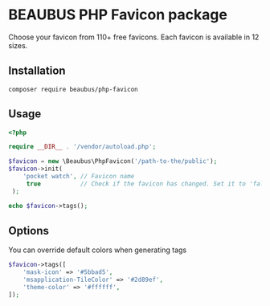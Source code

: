 # BEAUBUS PHP Favicon package

Choose your favicon from 110+ free favicons. Each favicon is available in 12 sizes.

## Installation
```shell
composer require beaubus/php-favicon
```

## Usage
```php
<?php

require __DIR__ . '/vendor/autoload.php';

$favicon = new \Beaubus\PhpFavicon('/path-to-the/public');
$favicon->init(
    'pocket watch', // Favicon name 
     true           // Check if the favicon has changed. Set it to 'false' once you have chosen and tested your favicon.
 ); 

echo $favicon->tags();

```

## Options
You can override default colors when generating tags
```php
$favicon->tags([
    'mask-icon' => '#5bbad5',
    'msapplication-TileColor' => '#2d89ef',
    'theme-color' => '#ffffff',
]);
```